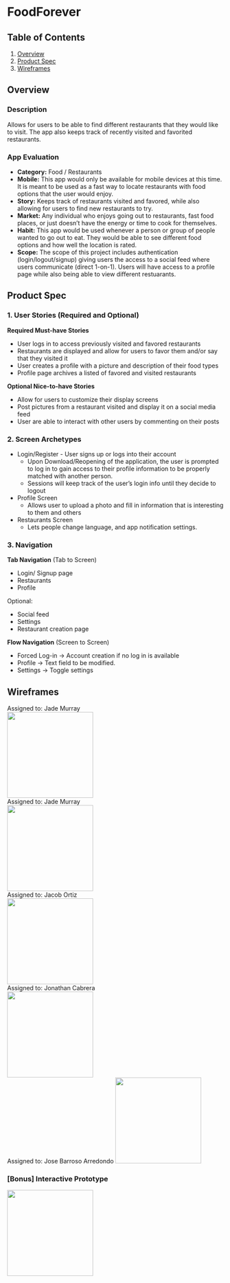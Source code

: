 # FoodForever

## Table of Contents
1. [Overview](#Overview)
1. [Product Spec](#Product-Spec)
1. [Wireframes](#Wireframes)

## Overview
### Description
Allows for users to be able to find different restaurants that they would like to visit. The app also keeps track of recently visited and favorited restaurants.

### App Evaluation
- **Category:** Food / Restaurants
- **Mobile:** This app would only be available for mobile devices at this time. It is meant to be used as a fast way to locate restaurants with food options that the user would enjoy.
- **Story:** Keeps track of restaurants visited and favored, while also allowing for users to find new restaurants to try.
- **Market:** Any individual who enjoys going out to restaurants, fast food places, or just doesn’t have the energy or time to cook for themselves.
- **Habit:** This app would be used whenever a person or group of people wanted to go out to eat. They would be able to see different food options and how well the location is rated.
- **Scope:** The scope of this project includes authentication (login/logout/signup) giving users the access to a social feed where users communicate (direct 1-on-1). Users will have access to a profile page while also being able to view different restuarants.


## Product Spec
### 1. User Stories (Required and Optional)

**Required Must-have Stories**

* User logs in to access previously visited and favored restaurants
* Restaurants are displayed and allow for users to favor them and/or say that they visited it
* User creates a profile with a picture and description of their food types
* Profile page archives a listed of favored and visited restaurants

**Optional Nice-to-have Stories**

* Allow for users to customize their display screens
* Post pictures from a restaurant visited and display it on a social media feed
* User are able to interact with other users by commenting on their posts

### 2. Screen Archetypes

* Login/Register - User signs up or logs into their account
   * Upon Download/Reopening of the application, the user is prompted to log in to gain access to their profile information to be properly matched with another person.
   * Sessions will keep track of the user’s login info until they decide to logout
* Profile Screen
   * Allows user to upload a photo and fill in information that is interesting to them and others
*  Restaurants Screen
   * Lets people change language, and app notification settings.


### 3. Navigation

**Tab Navigation** (Tab to Screen)
* Login/ Signup page
* Restaurants
* Profile

Optional:
* Social feed
* Settings
* Restaurant creation page

**Flow Navigation** (Screen to Screen)
* Forced Log-in -> Account creation if no log in is available
* Profile -> Text field to be modified.
* Settings -> Toggle settings

## Wireframes
Assigned to: Jade Murray<br>
<img src="https://i.imgur.com/5M4Qu6i.jpg" width=200><br>
Assigned to: Jade Murray<br>
<img src="https://i.imgur.com/UDDf3Yh.jpg" width=200><br>
Assigned to: Jacob Ortiz<br>
<img src="https://i.imgur.com/Q4sV8qd.jpg" width=200><br>
Assigned to: Jonathan Cabrera<br>
<img src="https://i.imgur.com/8POnFrm.jpg" width=200><br>
Assigned to: Jose Barroso Arredondo
<img src="https://i.imgur.com/AM5Lvb4.jpg" width=200><br>

### [Bonus] Interactive Prototype
<img src="http://g.recordit.co/dWuqMwLlj2.gif" width=200>
